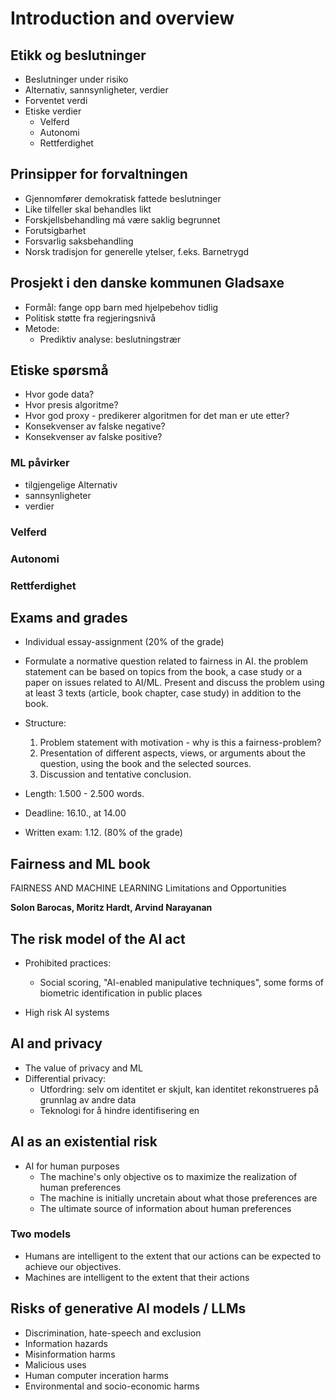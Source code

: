 # Introduction and overview

## Etikk og beslutninger

- Beslutninger under risiko
- Alternativ, sannsynligheter, verdier
- Forventet verdi 
- Etiske verdier 
    - Velferd
    - Autonomi
    - Rettferdighet

## Prinsipper for forvaltningen

- Gjennomfører demokratisk fattede beslutninger
- Like tilfeller skal behandles likt
- Forskjellsbehandling má være saklig begrunnet
- Forutsigbarhet
- Forsvarlig saksbehandling
- Norsk tradisjon for generelle ytelser, f.eks. Barnetrygd

## Prosjekt i den danske kommunen Gladsaxe

- Formål: fange opp barn med hjelpebehov tidlig
- Politisk støtte fra regjeringsnivå
- Metode:
    - Prediktiv analyse: beslutningstrær


## Etiske spørsmå

- Hvor gode data?
- Hvor presis algoritme?
- Hvor god proxy - predikerer algoritmen for det man er ute etter?
- Konsekvenser av falske negative?
- Konsekvenser av falske positive?

### ML påvirker
- tilgjengelige Alternativ
- sannsynligheter
- verdier

### Velferd
### Autonomi
### Rettferdighet


## Exams and grades

- Individual essay-assignment (20% of the grade)
- Formulate a normative question related to fairness in AI.
    the problem statement can be based on topics from the book, a 
    case study or a paper on issues related to AI/ML. Present and discuss 
    the problem using at least 3 texts (article, book chapter, case study)
    in addition to the book.

- Structure:
    1. Problem statement with motivation - why is this a fairness-problem?
    2. Presentation of different aspects, views, or arguments
        about the question, using the book and the selected sources.
    3. Discussion and tentative conclusion.

- Length: 1.500 - 2.500 words.
- Deadline: 16.10., at 14.00
- Written exam: 1.12. (80% of the grade)


## Fairness and ML book

FAIRNESS AND MACHINE LEARNING
Limitations and Opportunities

**Solon Barocas, Moritz Hardt, Arvind Narayanan**

## The risk model of the AI act 

- Prohibited practices:
    - Social scoring, "AI-enabled manipulative techniques", some
    forms of biometric identification in public places

- High risk AI systems

## AI and privacy
- The value of privacy and ML 
- Differential privacy:
    - Utfordring: selv om identitet er skjult, kan identitet 
    rekonstrueres på grunnlag av andre data 
    - Teknologi for å hindre identifisering en 

## AI as an existential risk 
- AI for human purposes
    - The machine's only objective os to 
    maximize the realization of human preferences
    - The machine is initially uncretain about 
    what those preferences are
    - The ultimate source of information about 
    human preferences

### Two models
- Humans are intelligent to the extent that our actions 
can be expected to achieve our objectives. 
- Machines are intelligent to the extent that their actions 


## Risks of generative AI models / LLMs

- Discrimination, hate-speech and exclusion
- Information hazards
- Misinformation harms 
- Malicious uses 
- Human computer inceration harms 
- Environmental and socio-economic harms
